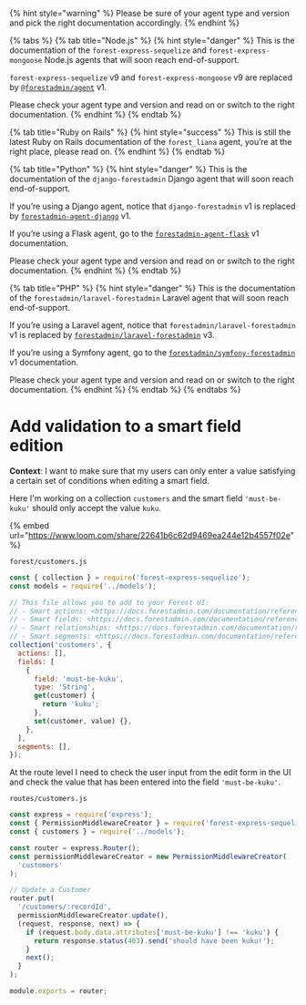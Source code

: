 {% hint style="warning" %}
Please be sure of your agent type and version and pick the right documentation accordingly.
{% endhint %}

{% tabs %}
{% tab title="Node.js" %}
{% hint style="danger" %}
This is the documentation of the `forest-express-sequelize` and `forest-express-mongoose` Node.js agents that will soon reach end-of-support.

`forest-express-sequelize` v9 and `forest-express-mongoose` v9 are replaced by [`@forestadmin/agent`](https://docs.forestadmin.com/developer-guide-agents-nodejs/) v1.

Please check your agent type and version and read on or switch to the right documentation.
{% endhint %}
{% endtab %}

{% tab title="Ruby on Rails" %}
{% hint style="success" %}
This is still the latest Ruby on Rails documentation of the `forest_liana` agent, you’re at the right place, please read on.
{% endhint %}
{% endtab %}

{% tab title="Python" %}
{% hint style="danger" %}
This is the documentation of the `django-forestadmin` Django agent that will soon reach end-of-support.

If you’re using a Django agent, notice that `django-forestadmin` v1 is replaced by [`forestadmin-agent-django`](https://docs.forestadmin.com/developer-guide-agents-python) v1.

If you’re using a Flask agent, go to the [`forestadmin-agent-flask`](https://docs.forestadmin.com/developer-guide-agents-python) v1 documentation.

Please check your agent type and version and read on or switch to the right documentation.
{% endhint %}
{% endtab %}

{% tab title="PHP" %}
{% hint style="danger" %}
This is the documentation of the `forestadmin/laravel-forestadmin` Laravel agent that will soon reach end-of-support.

If you’re using a Laravel agent, notice that `forestadmin/laravel-forestadmin` v1 is replaced by [`forestadmin/laravel-forestadmin`](https://docs.forestadmin.com/developer-guide-agents-php) v3.

If you’re using a Symfony agent, go to the [`forestadmin/symfony-forestadmin`](https://docs.forestadmin.com/developer-guide-agents-php) v1 documentation.

Please check your agent type and version and read on or switch to the right documentation.
{% endhint %}
{% endtab %}
{% endtabs %}

# Add validation to a smart field edition

**Context**: I want to make sure that my users can only enter a value satisfying a certain set of conditions when editing a smart field.

Here I'm working on a collection `customers` and the smart field `'must-be-kuku'` should only accept the value `kuku`.

{% embed url="https://www.loom.com/share/22641b6c62d9469ea244e12b4557f02e" %}

`forest/customers.js`

```jsx
const { collection } = require('forest-express-sequelize');
const models = require('../models');

// This file allows you to add to your Forest UI:
// - Smart actions: <https://docs.forestadmin.com/documentation/reference-guide/actions/create-and-manage-smart-actions>
// - Smart fields: <https://docs.forestadmin.com/documentation/reference-guide/fields/create-and-manage-smart-fields>
// - Smart relationships: <https://docs.forestadmin.com/documentation/reference-guide/relationships/create-a-smart-relationship>
// - Smart segments: <https://docs.forestadmin.com/documentation/reference-guide/segments/smart-segments>
collection('customers', {
  actions: [],
  fields: [
    {
      field: 'must-be-kuku',
      type: 'String',
      get(customer) {
        return 'kuku';
      },
      set(customer, value) {},
    },
  ],
  segments: [],
});
```

At the route level I need to check the user input from the edit form in the UI and check the value that has been entered into the field `'must-be-kuku'`.

`routes/customers.js`

```javascript
const express = require('express');
const { PermissionMiddlewareCreator } = require('forest-express-sequelize');
const { customers } = require('../models');

const router = express.Router();
const permissionMiddlewareCreator = new PermissionMiddlewareCreator(
  'customers'
);

// Update a Customer
router.put(
  '/customers/:recordId',
  permissionMiddlewareCreator.update(),
  (request, response, next) => {
    if (request.body.data.attributes['must-be-kuku'] !== 'kuku') {
      return response.status(403).send('should have been kuku!');
    }
    next();
  }
);

module.exports = router;
```
